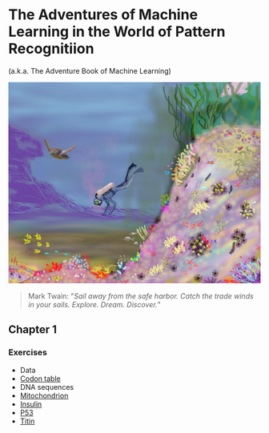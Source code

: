 # The Adventures of Machine Learning in the World of Pattern Recognitiion 
(a.k.a. The Adventure Book of Machine Learning)

![Main Cover Image](https://github.com/tatpongkatanyukul/AdventureBook/blob/main/deep_learning2b.png)

> Mark Twain: "*Sail away from the safe harbor. Catch the trade winds in your sails. Explore. Dream. Discover.*" 


## Chapter 1

### Exercises

* Data
 * [Codon table](https://github.com/tatpongkatanyukul/AdventureBook/blob/main/codons.txt)
 * DNA sequences
  * [Mitochondrion](https://github.com/tatpongkatanyukul/AdventureBook/blob/main/homo_sapiens_mitochondrion.txt)
  * [Insulin](https://github.com/tatpongkatanyukul/AdventureBook/blob/main/homo_sapiens_insulin.txt)
  * [P53](https://github.com/tatpongkatanyukul/AdventureBook/blob/main/homo_sapiens_p53.txt)
  * [Titin](https://github.com/tatpongkatanyukul/AdventureBook/blob/main/homo_sapiens_titin.txt)
